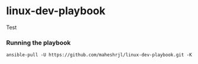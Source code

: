 # linux-dev-playbook
Test


### Running the playbook

```
ansible-pull -U https://github.com/maheshrjl/linux-dev-playbook.git -K
```
